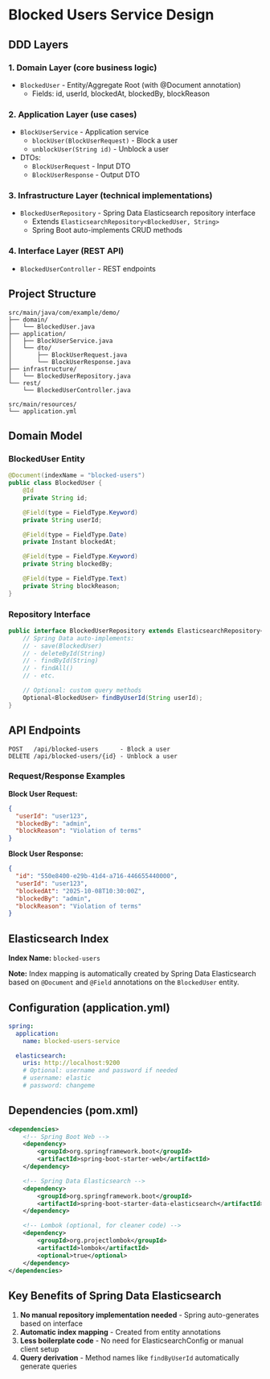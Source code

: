 # Blocked Users Service Design

## DDD Layers

### 1. Domain Layer (core business logic)
- `BlockedUser` - Entity/Aggregate Root (with @Document annotation)
  - Fields: id, userId, blockedAt, blockedBy, blockReason

### 2. Application Layer (use cases)
- `BlockUserService` - Application service
  - `blockUser(BlockUserRequest)` - Block a user
  - `unblockUser(String id)` - Unblock a user
- DTOs:
  - `BlockUserRequest` - Input DTO
  - `BlockUserResponse` - Output DTO

### 3. Infrastructure Layer (technical implementations)
- `BlockedUserRepository` - Spring Data Elasticsearch repository interface
  - Extends `ElasticsearchRepository<BlockedUser, String>`
  - Spring Boot auto-implements CRUD methods

### 4. Interface Layer (REST API)
- `BlockedUserController` - REST endpoints

## Project Structure
```
src/main/java/com/example/demo/
├── domain/
│   └── BlockedUser.java
├── application/
│   ├── BlockUserService.java
│   └── dto/
│       ├── BlockUserRequest.java
│       └── BlockUserResponse.java
├── infrastructure/
│   └── BlockedUserRepository.java
└── rest/
    └── BlockedUserController.java

src/main/resources/
└── application.yml
```

## Domain Model

### BlockedUser Entity
```java
@Document(indexName = "blocked-users")
public class BlockedUser {
    @Id
    private String id;

    @Field(type = FieldType.Keyword)
    private String userId;

    @Field(type = FieldType.Date)
    private Instant blockedAt;

    @Field(type = FieldType.Keyword)
    private String blockedBy;

    @Field(type = FieldType.Text)
    private String blockReason;
}
```

### Repository Interface
```java
public interface BlockedUserRepository extends ElasticsearchRepository<BlockedUser, String> {
    // Spring Data auto-implements:
    // - save(BlockedUser)
    // - deleteById(String)
    // - findById(String)
    // - findAll()
    // - etc.

    // Optional: custom query methods
    Optional<BlockedUser> findByUserId(String userId);
}
```

## API Endpoints
```
POST   /api/blocked-users      - Block a user
DELETE /api/blocked-users/{id} - Unblock a user
```

### Request/Response Examples

**Block User Request:**
```json
{
  "userId": "user123",
  "blockedBy": "admin",
  "blockReason": "Violation of terms"
}
```

**Block User Response:**
```json
{
  "id": "550e8400-e29b-41d4-a716-446655440000",
  "userId": "user123",
  "blockedAt": "2025-10-08T10:30:00Z",
  "blockedBy": "admin",
  "blockReason": "Violation of terms"
}
```

## Elasticsearch Index

**Index Name:** `blocked-users`

**Note:** Index mapping is automatically created by Spring Data Elasticsearch based on `@Document` and `@Field` annotations on the `BlockedUser` entity.

## Configuration (application.yml)
```yaml
spring:
  application:
    name: blocked-users-service

  elasticsearch:
    uris: http://localhost:9200
    # Optional: username and password if needed
    # username: elastic
    # password: changeme
```

## Dependencies (pom.xml)
```xml
<dependencies>
    <!-- Spring Boot Web -->
    <dependency>
        <groupId>org.springframework.boot</groupId>
        <artifactId>spring-boot-starter-web</artifactId>
    </dependency>

    <!-- Spring Data Elasticsearch -->
    <dependency>
        <groupId>org.springframework.boot</groupId>
        <artifactId>spring-boot-starter-data-elasticsearch</artifactId>
    </dependency>

    <!-- Lombok (optional, for cleaner code) -->
    <dependency>
        <groupId>org.projectlombok</groupId>
        <artifactId>lombok</artifactId>
        <optional>true</optional>
    </dependency>
</dependencies>
```

## Key Benefits of Spring Data Elasticsearch

1. **No manual repository implementation needed** - Spring auto-generates based on interface
2. **Automatic index mapping** - Created from entity annotations
3. **Less boilerplate code** - No need for ElasticsearchConfig or manual client setup
4. **Query derivation** - Method names like `findByUserId` automatically generate queries
